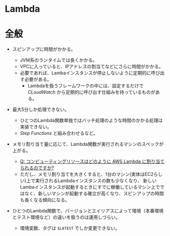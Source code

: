 Lambda
====

# 全般

* スピンアップに時間がかかる。
  * JVM系のランタイムでは長くかかる。
  * VPCに入っていると、IPアドレスの割当てなどにさらに時間がかかる。
  * 必要であれば、Lambaインスタンスが停止しないように定期的に呼び出す必要がある。
    * Lambdaを扱うフレームワークの中には、設定するだけで *CLoudWatch* から定期的に呼び出す仕組みを持っているものがある。

* 最大5分しか処理できない。
  * ひとつのLambda関数単独ではバッチ処理のような時間のかかる処理は実装できない。
  * *Step Functions* と組み合わせるなど。

* メモリ割り当て量に応じて、Lambda関数が実行されるマシンのスペックが上がる。
  * [Q: コンピューティングリソースはどのように AWS Lambda に割り当てられるのですか?](https://aws.amazon.com/jp/lambda/faqs/)
  * ただし、メモリ割り当てを大きくすると、1台のマシン(実体はEC2らしい)上で実行されるLambdaインスタンスの数も少なくなり、
    新しいLambaインスタンスが起動するときにすでに稼働しているマシン上でではなく、新しいマシンが起動する確立が高くなり、スピンアップの時間も長くなる傾向になる。

* ひとつのLambda関数で、バージョンとエイリアスによって環境（本番環境とテスト環境など）の違いを扱うのは運用しづらい。
  * 環境変数、タグは `$LATEST` でしか変更できない。


